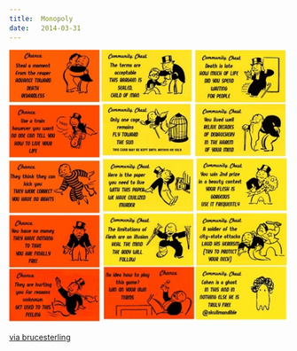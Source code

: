 ```yaml
---
title:  Monopoly
date:   2014-03-31
---
```


![](/images/2014-03-31-monopoly.jpg)

[via brucesterling](http://brucesterling.tumblr.com/post/81066445388/monopoly#_=_)